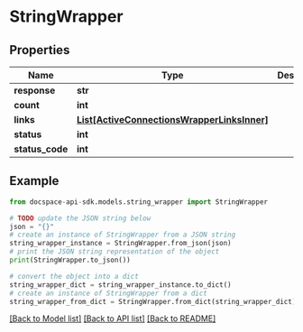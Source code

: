 # StringWrapper

## Properties

Name | Type | Description | Notes
------------ | ------------- | ------------- | -------------
**response** | **str** |  | [optional] 
**count** | **int** |  | [optional] 
**links** | [**List[ActiveConnectionsWrapperLinksInner]**](ActiveConnectionsWrapperLinksInner.md) |  | [optional] 
**status** | **int** |  | [optional] 
**status_code** | **int** |  | [optional] 

## Example

```python
from docspace-api-sdk.models.string_wrapper import StringWrapper

# TODO update the JSON string below
json = "{}"
# create an instance of StringWrapper from a JSON string
string_wrapper_instance = StringWrapper.from_json(json)
# print the JSON string representation of the object
print(StringWrapper.to_json())

# convert the object into a dict
string_wrapper_dict = string_wrapper_instance.to_dict()
# create an instance of StringWrapper from a dict
string_wrapper_from_dict = StringWrapper.from_dict(string_wrapper_dict)
```
[[Back to Model list]](../README.md#documentation-for-models) [[Back to API list]](../README.md#documentation-for-api-endpoints) [[Back to README]](../README.md)


